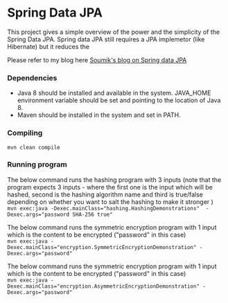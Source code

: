 # Spring Data JPA
This project gives a simple overview of the power and the simplicity of the Spring Data JPA.
Spring data JPA still requires a JPA implemetor (like Hibernate) but it reduces the  

Please refer to my blog here [Soumik's blog on Spring data JPA](https://msoumik78.github.io/java/2019/05/25/why-use-spring-data-jpa.html)


### Dependencies

* Java 8 should be installed and available in the system. JAVA_HOME environment variable should be set and pointing to the location of Java 8.
* Maven should be installed in the system and set in PATH.

### Compiling

 `mvn clean compile `

### Running program

The below command runs the hashing program with 3 inputs (note that the program expects 3 inputs - where the first one is the input which will be hashed, second is the hashing algorithm name and third is true/false depending on whether you want to salt the hashing to make it stronger )     
`mvn exec:java -Dexec.mainClass="hashing.HashingDemonstrations"  -Dexec.args="password SHA-256 true"  `


The below command runs the symmetric encryption program with 1 input which is the content to be encrypted ("password" in this case)          
`mvn exec:java -Dexec.mainClass="encryption.SymmetricEncryptionDemonstration" -Dexec.args="password"`

The below command runs the symmetric encryption program with 1 input which is the content to be encrypted ("password" in this case)    
`mvn exec:java -Dexec.mainClass="encryption.AsymmetricEncryptionDemonstration" -Dexec.args="password" `
